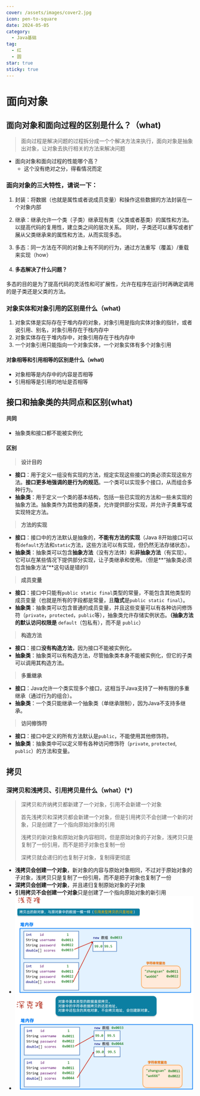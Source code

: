 ```yaml
---
cover: /assets/images/cover2.jpg
icon: pen-to-square
date: 2024-05-05
category:
  - Java基础
tag:
  - 红
  - 圆
star: true
sticky: true
---
```




# 面向对象
## 面向对象和面向过程的区别是什么？（what)
> 面向过程是解决问题的过程拆分成一个个解决方法来执行，面向对象是抽象出对象，让对象去执行相关的方法来解决问题
- 面向对象和面向过程的性能哪个高？
  - 这个没有绝对之分，得看情况而定

### 面向对象的三大特性，请说一下：
1. 封装：将数据（也就是属性或者说成员变量）和操作这些数据的方法封装在一个对象内部

2. 继承：继承允许一个类（子类）继承现有类（父类或者基类）的属性和方法。以提高代码的复用性，建立类之间的层次关系。
   同时，子类还可以重写或者扩展从父类继承来的属性和方法，从而实现多态。
3. 多态：同一方法在不同的对象上有不同的行为，通过方法重写（覆盖）/重载来实现（how）
4. #### 多态解决了什么问题？

多态的目的是为了提高代码的灵活性和可扩展性，允许在程序在运行时再确定调用的是子类还是父类的方法。


### 对象实体和对象引用的区别是什么（what)
1. 对象实体是实际存在于堆内存的对象，对象引用是指向实体对象的指针，或者说引用、别名，对象引用存在于栈内存中
2. 对象实体存在于堆内存中，对象引用存在于栈内存中
3. 一个对象引用只能指向一个对象实体，一个对象实体有多个对象引用 

#### 对象相等和引用相等的区别是什么（what)
- 对象相等是内存中的内容是否相等
- 引用相等是引用的地址是否相等

## 接口和抽象类的共同点和区别(what)
#### 共同

- 抽象类和接口都不能被实例化

#### 区别

> **设计目的**

- **接口**：用于定义一组没有实现的方法，规定实现这些接口的类必须实现这些方法。**接口更多地强调的是行为的规范**。一个类可以实现多个接口，从而组合多种行为。
- **抽象类**：用于定义一个类的基本结构，包括一些已实现的方法和一些未实现的抽象方法。抽象类作为其他类的基类，允许提供部分实现，并允许子类重写或实现特定方法。

> **方法的实现**

- **接口**：接口中的方法默认是抽象的，**不能有方法的实现**（Java 8开始接口可以有`default`方法和`static`方法，这些方法可以有实现，但仍然无法存储状态）。
- **抽象类**：抽象类可以包含**抽象方法**（没有方法体）和**非抽象方法**（有实现）。它可以在某些情况下提供部分实现，让子类继承和使用。（但是**“抽象类必须包含抽象方法”**这句话是错的!)

> **成员变量**

- **接口**：接口中只能有`public static final`类型的常量，不能包含其他类型的成员变量（也就是所有的字段都是常量，且**隐式**是`public static final`）。
- **抽象类**：抽象类可以包含普通的成员变量，并且这些变量可以有各种访问修饰符（`private`，`protected`，`public`等），抽象类允许存储实例状态。**（抽象方法的默认访问权限是** `default`（包私有），而不是 `public`）

> **构造方法**

- **接口**：接口**没有构造方法**，因为接口不能被实例化。
- **抽象类**：抽象类可以有构造方法，尽管抽象类本身不能被实例化，但它的子类可以调用其构造方法。

> **多重继承**

- **接口**：Java允许一个类实现多个接口，这相当于Java支持了一种有限的多重继承（通过行为的组合）。
- **抽象类**：一个类只能继承一个抽象类（单继承限制），因为Java不支持多继承。

> **访问修饰符**

- **接口**：接口中定义的所有方法默认是`public`，不能使用其他修饰符。
- **抽象类**：抽象类中可以定义带有各种访问修饰符（`private`, `protected`, `public`）的方法和变量。
## 拷贝
### 深拷贝和浅拷贝、引用拷贝是什么（what）(*)

> 深拷贝和齐纳拷贝都新建了一个对象，引用不会新建一个对象
>
> 首先浅拷贝和深拷贝都会新建一个对象，但是引用拷贝不会创建一个新的对象，只是创建了一个指向原始对象的引用
>
> 浅拷贝的新对象和原始对象内容相同，但是原始对象的子对象，浅拷贝只是复制了一份引用，而不是把子对象也复制一份
>
> 深拷贝就会递归的也复制子对象，复制得更彻底

- **浅拷贝会创建一个对象**，新对象的内容与原始对象相同，不过对于原始对象的子对象，浅拷贝只是复制了一份引用，而不是把子对象也复制了一份
- **深拷贝会创建一个对象**，并且递归复制原始对象的子对象
- **引用拷贝不会创建一个对象**只是创建了一个指向原始对象的新引用
- ![img_3.png](img_3.png)
- ![img_4.png](img_4.png)

